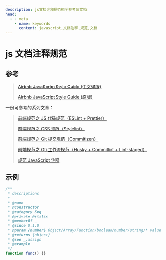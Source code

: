 ```yaml
---
description: js文档注释规范相关参考及文档
head:
  - - meta
    - name: keywords
      content: javascript,文档注释,规范,文档
---
```


# js 文档注释规范

## 参考

> [Airbnb JavaScript Style Guide (中文译版)](https://gitee.com/geteejackgis/airbnb-javascript-style-guide/blob/master/es6/README.md)
>
> [Airbnb JavaScript Style Guide (原版)](https://github.com/airbnb/javascript)

一份可参考的系列文章：

> [前端规范之 JS 代码规范（ESLint + Prettier）](https://www.cnblogs.com/Yellow-ice/p/15127392.html)
>
> [前端规范之 CSS 规范（Stylelint）](https://www.cnblogs.com/Yellow-ice/p/15346883.html)
>
> [前端规范之 Git 提交规范（Commitizen）](https://www.cnblogs.com/Yellow-ice/p/15353900.html)
>
> [前端规范之 Gti 工作流规范（Husky + Commitlint + Lint-staged）](https://www.cnblogs.com/Yellow-ice/p/15349873.html)
>
> [规范 JavaScript 注释](https://cloud.tencent.com/developer/article/1651333)

## 示例

```javascript
/**
 * descriptions
 *
 * @name _
 * @constructor
 * @category Seq
 * @private @static
 * @memberOf _
 * @since 0.1.0
 * @param {number} Object/Array/Function/boolean/number/string/* value
 * @returns {object}
 * @see _.assign
 * @example
 */
function func() {}
```
